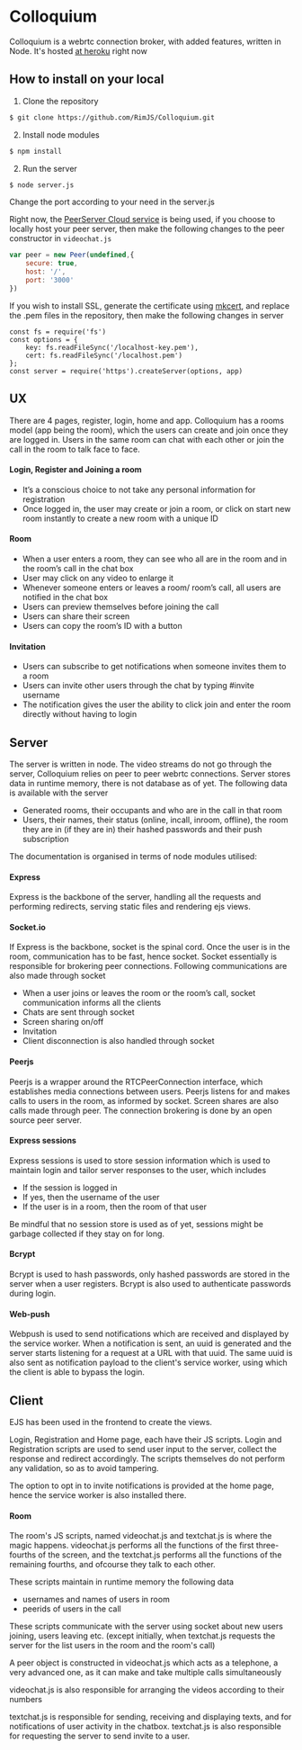 
# Colloquium

Colloquium is a webrtc connection broker, with added features, written in Node.
It's hosted [at heroku](https://cryptic-dawn-98457.herokuapp.com) right now

## How to install on your local

1. Clone the repository

```bash
$ git clone https://github.com/RimJS/Colloquium.git
```
2. Install node modules
```bash
$ npm install
```
2. Run the server
```bash
$ node server.js
```

Change the port according to your need in the server.js

Right now, the [PeerServer Cloud service](https://peerjs.com/peerserver.html) is being used, if you choose to locally host your peer server, then make the following changes to the peer constructor in `videochat.js` 

```javascript
var peer = new Peer(undefined,{
    secure: true,
    host: '/',
    port: '3000'
})
```
If you wish to install SSL, generate the certificate using [mkcert](https://github.com/FiloSottile/mkcert), and replace the .pem files in the repository, then make the following changes in server

```
const fs = require('fs')
const options = {
    key: fs.readFileSync('/localhost-key.pem'),
    cert: fs.readFileSync('/localhost.pem')
};
const server = require('https').createServer(options, app)
```


## UX

There are 4 pages, register, login, home and app.
Colloquium has a rooms model (app being the room), which the users can create and join once they are logged in.
Users in the same room can chat with each other or join the call in the room to talk face to face.


#### Login, Register and Joining a room
* It’s a conscious choice to not take any personal information for registration
* Once logged in, the user may create or join a room, or click on start new room instantly to create a new room with a unique ID

#### Room
* When a user enters a room, they can see who all are in the room and in the room’s call in the chat box
* User may click on any video to enlarge it
* Whenever someone enters or leaves a room/ room’s call, all users are notified in the chat box
* Users can preview themselves before joining the call
* Users can share their screen
* Users can copy the room’s ID with a button

#### Invitation
* Users can subscribe to get notifications when someone invites them to a room
* Users can invite other users through the chat by typing #invite username 
* The notification gives the user the ability to click join and enter the room directly without having to login



## Server
The server is written in node. The video streams do not go through the server, Colloquium relies on peer to peer webrtc connections. Server stores data in runtime memory, there is not database as of yet. The following data is available with the server
* Generated rooms, their occupants and who are in the call in that room
* Users, their names, their status (online, incall, inroom, offline), the room they are in (if they are in) their hashed passwords and their push subscription 

The documentation is organised in terms of node modules utilised:

#### Express
Express is the backbone of the server, handling all the requests and performing redirects, serving static files and rendering ejs views.

#### Socket.io
If Express is the backbone, socket is the spinal cord. Once the user is in the room, communication has to be fast, hence socket. Socket essentially is responsible for brokering peer connections. Following communications are also made through socket
* When a user joins or leaves the room or the room’s call, socket communication informs all the clients
* Chats are sent through socket
* Screen sharing on/off
* Invitation
* Client disconnection is also handled through socket

#### Peerjs
Peerjs is a wrapper around the RTCPeerConnection interface, which establishes media connections between users. Peerjs listens for and makes calls to users in the room, as informed by socket. Screen shares are also calls made through peer. The connection brokering is done by an open source peer server.


#### Express sessions
Express sessions is used to store session information which is used to maintain login and tailor server responses to the user, which includes
* If the session is logged in
* If yes, then the username of the user
* If the user is in a room, then the room of that user

Be mindful that no session store is used as of yet, sessions might be garbage collected if they stay on for long.

#### Bcrypt
Bcrypt is used to hash passwords, only hashed passwords are stored in the server when a user registers. Bcrypt is also used to authenticate passwords during login.

#### Web-push
Webpush is used to send notifications which are received and displayed by the service worker. When a notification is sent, an uuid is generated and the server starts listening for a request at a URL with that uuid. The same uuid is also sent as notification payload to the client's service worker, using which the client is able to bypass the login.

## Client
EJS has been used in the frontend to create the views.  

Login, Registration and Home page, each have their JS scripts. Login and Registration scripts are used to send user input to the server, collect the response and redirect accordingly. The scripts themselves do not perform any validation, so as to avoid tampering.

The option to opt in to invite notifications is provided at the home page, hence the service worker is also installed there.

#### Room
The room's JS scripts, named videochat.js and textchat.js is where the magic happens. videochat.js performs all the functions of the first three-fourths of the screen, and the textchat.js performs all the functions of the remaining fourths, and ofcourse they talk to each other.

These scripts maintain in runtime memory the following data
* usernames and names of users in room
* peerids of users in the call

These scripts communicate with the server using socket about new users joining, users leaving etc. (except initially, when textchat.js requests the server for the list users in the room and the room's call)

A peer object is constructed in videochat.js which acts as a telephone, a very advanced one, as it can make and take multiple calls simultaneously 

videochat.js is also responsible for arranging the videos according to their numbers

textchat.js is responsible for sending, receiving and displaying texts, and for notifications of user activity in the chatbox. textchat.js is also responsible for requesting the server to send invite to a user.
